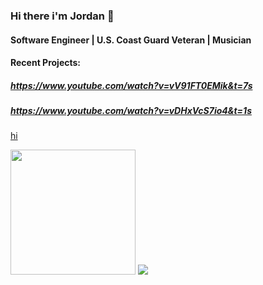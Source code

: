 ### Hi there i'm Jordan 👋

#### Software Engineer | U.S. Coast Guard Veteran | Musician

#### Recent Projects:
##### https://www.youtube.com/watch?v=vV91FT0EMik&t=7s
##### https://www.youtube.com/watch?v=vDHxVcS7io4&t=1s

<a href="www.linkedin.com/in/jordan-connor-smith"> hi</a>

<img src="https://cdn.shopify.com/s/files/1/2283/6815/collections/Code-Platoon-logo-color2.png?v=1574257183" width="200px" />
<img src="https://www.codewars.com/users/jsmith96/badges/small" />

